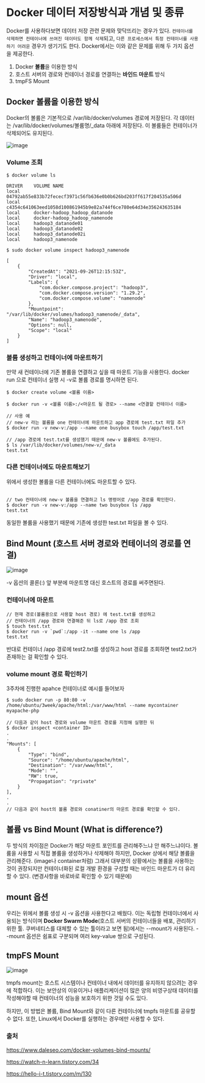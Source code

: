# Docker 데이터 저장방식과 개념 및 종류

Docker를 사용하다보면 데이터 저장 관련 문제와 맞닥뜨리는 경우가 있다. `컨테이너를 삭제하면 컨테이너에 쓰여진 데이터도 함께 삭제`되고, `다른 프로세스에서 특정 컨테이너를 사용하기 어려운` 경우가 생기기도 한다.
Docker에서는 이와 같은 문제를 위해 두 가지 옵션을 제공한다.

1. Docker **볼륨**을 이용한 방식
2. 호스트 서버의 경로와 컨테이너 경로를 연결하는 **바인드 마운트** 방식
3. tmpFS Mount

## Docker 볼륨을 이용한 방식

Docker의 볼륨은 기본적으로 /var/lib/docker/volumes 경로에 저장된다. 각 데이터는 /var/lib/docker/volumes/볼륨명/\_data 아래에 저장된다. 이 볼륨들은 컨테이너가 삭제되어도 유지된다.

![image](https://user-images.githubusercontent.com/31172248/135749401-24aed981-5467-4d55-80ca-cf4df4cb1949.png)

### Volume 조회

```console
$ docker volume ls

DRIVER    VOLUME NAME
local     04792ab55e833b72fececf3971c56fb636e0b0b626bd203ff617f204535a506d
local     c4354c641063eed1058d100861945b9e82a744f6ce780e64d34e356243635184
local     docker-hadoop_hadoop_datanode
local     docker-hadoop_hadoop_namenode
local     hadoop3_datanode01
local     hadoop3_datanode02
local     hadoop3_datanode02i
local     hadoop3_namenode

$ sudo docker volume inspect hadoop3_namenode

[
    {
        "CreatedAt": "2021-09-26T12:15:53Z",
        "Driver": "local",
        "Labels": {
            "com.docker.compose.project": "hadoop3",
            "com.docker.compose.version": "1.29.2",
            "com.docker.compose.volume": "namenode"
        },
        "Mountpoint": "/var/lib/docker/volumes/hadoop3_namenode/_data",
        "Name": "hadoop3_namenode",
        "Options": null,
        "Scope": "local"
    }
]

```

### 볼륨 생성하고 컨테이너에 마운트하기

만약 새 컨테이너에 기존 볼륨을 연결하고 싶을 때 마운트 기능을 사용한다. docker run 으로 컨테이너 실행 시 -v로 볼륨 경로를 명시하면 된다.

```console
$ docker create volume <볼륨 이름>

$ docker run -v <볼륨 이름>:/<마운트 될 경로> --name <연결할 컨테이너 이름>

// 사용 예
// new-v 라는 볼륨을 one 컨테이너에 마운트하고 app 경로에 test.txt 파일 추가
$ docker run -v new-v:/app --name one busybox touch /app/test.txt

// /app 경로에 test.txt를 생성했기 때문에 new-v 볼륨에도 추가된다.
$ ls /var/lib/docker/volumes/new-v/_data
test.txt
```

### 다른 컨테이너에도 마운트해보기

위에서 생성한 볼륨을 다른 컨테이너에도 마운트할 수 있다.

```console

// two 컨테이너에 new-v 볼륨을 연결하고 ls 명령어로 /app 경로를 확인한다.
$ docker run -v new-v:/app --name two busybox ls /app
test.txt
```

동일한 볼륨을 사용했기 때문에 기존에 생성한 test.txt 파일을 볼 수 있다.

## Bind Mount (호스트 서버 경로와 컨테이너의 경로를 연결)

![image](https://user-images.githubusercontent.com/31172248/135749415-52a784f9-f170-419a-9c13-d9124e823ac7.png)

-v 옵션의 콜론(:) 앞 부분에 마운트명 대신 호스트의 경로를 써주면된다.

### 컨테이너에 마운트

```
// 현재 경로(볼륨용으로 사용할 host 경로) 에 test.txt를 생성하고
// 컨테이너의 /app 경로와 연결해준 뒤 ls로 /app 경로 조회
$ touch test.txt
$ docker run -v `pwd`:/app -it --name one ls /app
test.txt
```

반대로 컨테이너 /app 경로에 test2.txt를 생성하고 host 경로를 조회하면 test2.txt가 존재하는 걸 확인할 수 있다.

### volume mount 경로 확인하기

3주차에 진행한 apahce 컨테이너로 예시를 들어보자

```
$ sudo docker run -p 80:80 -v /home/ubuntu/3week/apache/html:/var/www/html --name mycontainer myapache-php

// 다음과 같이 host 경로와 volume 마운트 경로를 지정해 실행한 뒤
$ docker inspect <container ID>
.
.
"Mounts": [
    {
        "Type": "bind",
        "Source": "/home/ubuntu/apache/html",
        "Destination": "/var/www/html",
        "Mode": "",
        "RW": true,
        "Propagation": "rprivate"
    }
],
.
.
// 다음과 같이 host의 볼륨 경로와 conatiner의 마운트 경로를 확인할 수 있다.
```

## 볼륨 vs Bind Mount (What is difference?)

두 방식의 차이점은 Docker가 해당 마운트 포인트를 관리해주느냐 안 해주느냐이다. 볼륨을 사용할 시 직접 볼륨을 생성하거나 삭제해야 하지만, Docker 상에서 해당 볼륨을 관리해준다. (image나 container처럼) 그래서 대부분의 상황에서는 볼륨을 사용하는 것이 권장되지만 컨테이너화된 로컬 개발 환경을 구성할 때는 바인드 마운트가 더 유리할 수 있다. (변경사항을 바로바로 확인할 수 있기 때문에)

## mount 옵션

우리는 위에서 볼륨 생성 시 -v 옵션을 사용한다고 배웠다. 이는 독립형 컨테이너에서 사용되는 방식이며 **Docker Swarm Mode**(호스트 서버의 컨테이너들을 배포, 관리하기 위한 툴. 쿠버네티스를 대체할 수 있는 툴이라고 보면 됨)에서는 --mount가 사용된다.
--mount 옵션은 쉼표로 구분되며 여러 key-value 쌍으로 구성된다.

## tmpFS Mount

![image](https://user-images.githubusercontent.com/31172248/135749421-5165e2bd-0045-4d9c-a41e-78d84f23118e.png)

tmpfs mount는 호스트 시스템이나 컨테이너 내에서 데이터를 유지하지 않으려는 경우에 적합하다. 이는 보안상의 이유이거나 애플리케이션이 많은 양의 비영구상태 데이터를 작성해야할 때 컨테이너의 성능을 보호하기 위한 것일 수도 있다.

하지만, 이 방법은 볼륨, Bind Mount와 같이 다른 컨테이너에 tmpfs 마운트를 공유할 수 없다. 또한, Linux에서 Docker를 실행하는 경우에만 사용할 수 있다.

### 출처

https://www.daleseo.com/docker-volumes-bind-mounts/

https://watch-n-learn.tistory.com/34

https://hello-i-t.tistory.com/m/130
